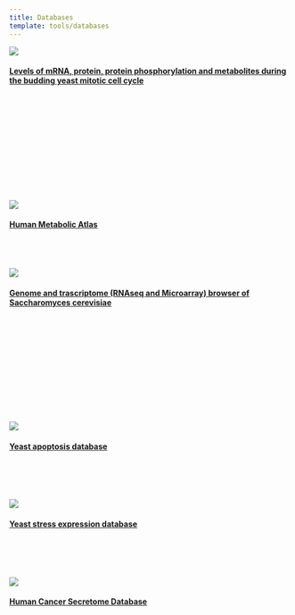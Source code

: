```yaml
---
title: Databases
template: tools/databases
---
```


<a href="https://www.sysbio.se/tools/cellcycle/">
  <img class="project-logo" src="/img/logo_cell-cycle.png" />
  <h4>Levels of mRNA, protein, protein phosphorylation and metabolites during the budding yeast mitotic cell cycle</h4>
</a><br/><br/><br/><br/><br/><br/><br/><br/><br/><br/><br/>

<a href="http://www.metabolicatlas.com/">
  <img class="project-logo" src="/img/logo_hma.png" />
  <h4>Human Metabolic Atlas</h4>
</a><br/><br/><br/>

<a href="http://www.sysbio.se/Yseq/">
  <img class="project-logo" src="/img/logo_yseq.png" />
  <h4>Genome and trascriptome (RNAseq and Microarray) browser of Saccharomyces cerevisiae</h4>
</a><br/><br/><br/><br/><br/><br/><br/><br/><br/><br/><br/>

<a href="http://www.ycelldeath.com/yapoptosis/">
  <img class="project-logo" src="/img/logo_yapop.gif" />
  <h4>Yeast apoptosis database</h4>
</a><br/><br/><br/><br/>

<a href="http://www.ystrexdb.com/">
  <img class="project-logo" src="/img/logo_ystrex.png" />
  <h4>Yeast stress expression database</h4>
</a><br/><br/><br/><br/>

<a href="http://cancersecretome.org/">
  <img class="project-logo" src="/img/logo_hcsd.png" />
  <h4>Human Cancer Secretome Database</h4>
</a><br/><br/><br/><br/>
